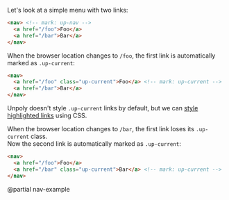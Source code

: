 Let's look at a simple menu with two links:

```html
<nav> <!-- mark: up-nav -->
  <a href="/foo">Foo</a>
  <a href="/bar">Bar</a>
</nav>
```

When the browser location changes to `/foo`, the first link is automatically marked as `.up-current`:

```html
<nav>
  <a href="/foo" class="up-current">Foo</a> <!-- mark: up-current -->
  <a href="/bar">Bar</a>
</nav>
```

Unpoly doesn't style `.up-current` links by default, but we can [style highlighted links](/navigation-bars#styling) using CSS.

When the browser location changes to `/bar`, the first link loses its `.up-current` class.\
Now the second link is automatically marked as `.up-current`:

```html
<nav>
  <a href="/foo">Foo</a>
  <a href="/bar" class="up-current">Bar</a> <!-- mark: up-current -->
</nav>
```

@partial nav-example
